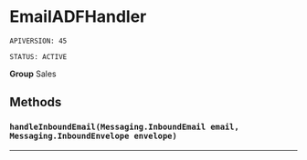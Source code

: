 # EmailADFHandler

`APIVERSION: 45`

`STATUS: ACTIVE`

**Group** Sales

## Methods
### `handleInboundEmail(Messaging.InboundEmail email, Messaging.InboundEnvelope envelope)`
---
